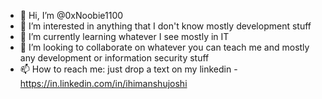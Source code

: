 - 👋 Hi, I’m @0xNoobie1100
- 👀 I’m interested in anything that I don't know mostly development stuff
- 🌱 I’m currently learning whatever I see mostly in IT
- 💞️ I’m looking to collaborate on whatever you can teach me and mostly any development or information security stuff
- 📫 How to reach me: just drop a text on my linkedin - https://in.linkedin.com/in/ihimanshujoshi

<!---
0xNoobie1100/0xNoobie1100 is a ✨ special ✨ repository because its `README.md` (this file) appears on your GitHub profile.
You can click the Preview link to take a look at your changes.
--->
